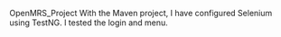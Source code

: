 OpenMRS_Project
With the Maven project, I have configured Selenium using TestNG.
I tested the login and menu.
